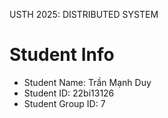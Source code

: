 USTH 2025: DISTRIBUTED SYSTEM

Student Info
=========================
* Student Name: Trần Mạnh Duy
* Student ID: 22bi13126
* Student Group ID: 7